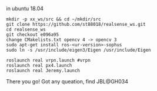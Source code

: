 in ubuntu 18.04

```
mkdir -p xx_ws/src && cd ~/mkdir/src
git clone https://github.com/st88018/realsense_ws.git
cd realsense_ws
git checkout e096a95
change CMakelists.txt opencv 4 -> opencv 3
sudo apt-get install ros-<ur-version>-sophus
sudo ln -s /usr/include/eigen3/Eigen /usr/include/Eigen

roslaunch real vrpn.launch #vrpn
roslaunch real px4.launch
roslaunch real Jeremy.launch
```

There you go!
Got any queation, find JBL@GH034
